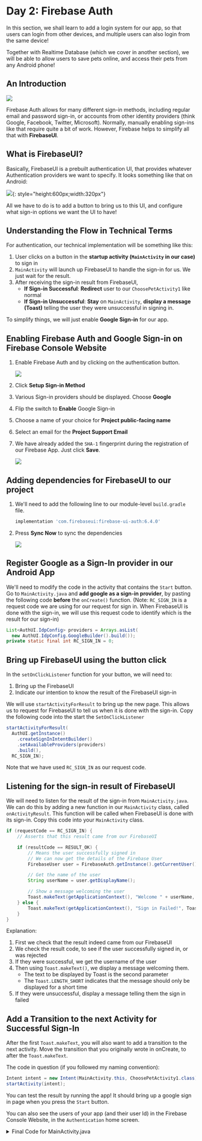 # Day 2: Firebase Auth

In this section, we shall learn to add a login system for our app, so that users can login from other devices, and multiple users can also login from the same device!

Together with Realtime Database (which we cover in another section), we will be able to allow users to save pets online, and access their pets from any Android phone!

## An Introduction

![](../../imgs/gtc/android/auth-providers.png)

Firebase Auth allows for many different sign-in methods, including regular email and password sign-in, or accounts from other identity providers (think Google, Facebook, Twitter, Microsoft). Normally, manually enabling sign-ins like that require quite a bit of work. However, Firebase helps to simplify all that with **FirebaseUI**.

## What is FirebaseUI?

Basically, FirebaseUI is a prebuilt authentication UI, that provides whatever Authentication providers we want to specify. It looks something like that on Android:

![](../../imgs/gtc/android/firebase_ui.png){: style="height:600px;width:320px"}

All we have to do is to add a button to bring us to this UI, and configure what sign-in options we want the UI to have!

## Understanding the Flow in Technical Terms

For authentication, our technical implementation will be something like this:

1. User clicks on a button in the **startup activity (`MainActivity` in our case)** to sign in
2. `MainActivity` will launch up FirebaseUI to handle the sign-in for us. We just wait for the result.
3. After receiving the sign-in result from FirebaseUI,
   - **If Sign-in Successful**: **Redirect** user to our `ChoosePetActivity1` like normal
   - **If Sign-in Unsuccessful**: **Stay** on `MainActivity`, **display a message (Toast)** telling the user they were unsuccessful in signing in.

To simplify things, we will just enable **Google Sign-in** for our app.

## Enabling Firebase Auth and Google Sign-in on Firebase Console Website

1. Enable Firebase Auth and by clicking on the authentication button.

    ![](../../imgs/gtc/android/firebase_auth_button.png)

2. Click **Setup Sign-in Method**
3. Various Sign-in providers should be displayed. Choose **Google**
4. Flip the switch to **Enable** Google Sign-in
5. Choose a name of your choice for **Project public-facing name**
6. Select an email for the **Project Support Email**
7. We have already added the `SHA-1` fingerprint during the registration of our Firebase App. Just click **Save**.

    ![](../../imgs/gtc/android/firebase_auth_save.png)

## Adding dependencies for FirebaseUI to our project

1. We'll need to add the following line to our module-level `build.gradle` file.

    ```groovy
    implementation 'com.firebaseui:firebase-ui-auth:6.4.0'
    ```
2. Press **Sync Now** to sync the dependencies

   ![](../../imgs/gtc/android/firebase_auth_add_dependency.png)

## Register Google as a Sign-In provider in our Android App

We'll need to modify the code in the activity that contains the `Start` button. Go to `MainActivity.java` and **add google as a sign-in provider**, by pasting the following code **before** the `onCreate()` function. (Note: `RC_SIGN_IN` is a request code we are using for our request for sign in. When FirebaseUI is done with the sign-in, we will use this request code to identify which is the result for our sign-in)

```java
List<AuthUI.IdpConfig> providers = Arrays.asList( 
  new AuthUI.IdpConfig.GoogleBuilder().build());
private static final int RC_SIGN_IN = 0;
```

## Bring up FirebaseUI using the button click

In the `setOnClickListener` function for your button, we will need to:

1. Bring up the FirebaseUI
2. Indicate our intention to know the result of the FirebaseUI sign-in

We will use `startActivityForResult` to bring up the new page. This allows us to request for FirebaseUI to tell us when it is done with the sign-in. Copy the following code into the start the `SetOnClickListener`

```java
startActivityForResult( 
  AuthUI.getInstance()
    .createSignInIntentBuilder()
    .setAvailableProviders(providers)
    .build(),
  RC_SIGN_IN);
```

Note that we have used `RC_SIGN_IN` as our request code.

## Listening for the sign-in result of FirebaseUI

We will need to listen for the result of the sign-in from `MainActivity.java`. We can do this by adding a new function in our `MainActivity` class, called `onActivityResult`. This function will be called when FirebaseUI is done with its sign-in. Copy this code into your `MainActivity` class.

```java
if (requestCode == RC_SIGN_IN) {
    // Asserts that this result came from our FirebaseUI

    if (resultCode == RESULT_OK) {
        // Means the user successfully signed in
        // We can now get the details of the Firebase User
        FirebaseUser user = FirebaseAuth.getInstance().getCurrentUser();

        // Get the name of the user
        String userName = user.getDisplayName();

        // Show a message welcoming the user
        Toast.makeText(getApplicationContext(), "Welcome " + userName, Toast.LENGTH_SHORT).show();
    } else {
        Toast.makeText(getApplicationContext(), "Sign in Failed!", Toast.LENGTH_SHORT).show();
    }
}

```

Explanation:

1. First we check that the result indeed came from our FirebaseUI
2. We check the result code, to see if the user successfully signed in, or was rejected
3. If they were successful, we get the username of the user
4. Then using `Toast.makeText()`, we display a message welcoming them.
   - The text to be displayed by Toast is the second parameter
   - The `Toast.LENGTH_SHORT` indicates that the message should only be displayed for a short time
5. If they were unsuccessful, display a message telling them the sign in failed

## Add a Transition to the next Activity for Successful Sign-In

After the first `Toast.makeText`, you will also want to add a transition to the next activity. Move the transition that you originally wrote in onCreate, to after the `Toast.makeText`. 

The code in question (if you followed my naming convention):

```java
Intent intent = new Intent(MainActivity.this, ChoosePetActivity1.class);
startActivity(intent);
```

You can test the result by running the app! It should bring up a google sign in page when you press the `Start` button.

You can also see the users of your app (and their user Id) in the Firebase Console Website, in the `Authentication` home screen.


<details>
  <summary>Final Code for MainActivity.java</summary>

```java
package com.example.virtualpets;

import androidx.annotation.Nullable;
import androidx.appcompat.app.AppCompatActivity;

import android.content.Intent;
import android.os.Bundle;
import android.view.View;
import android.widget.Button;
import android.widget.Toast;


import com.firebase.ui.auth.AuthUI;
import com.google.firebase.auth.FirebaseAuth;
import com.google.firebase.auth.FirebaseUser;

import java.util.Arrays;
import java.util.List;

public class MainActivity extends AppCompatActivity {

    List<AuthUI.IdpConfig> providers = Arrays.asList(
            new AuthUI.IdpConfig.GoogleBuilder().build());
    private static final int RC_SIGN_IN = 0;

    @Override
    protected void onCreate(Bundle savedInstanceState) {
        super.onCreate(savedInstanceState);
        setContentView(R.layout.activity_main);

        Button button = findViewById(R.id.startButton);

        button.setOnClickListener(view -> {
            startActivityForResult(
                    AuthUI.getInstance()
                            .createSignInIntentBuilder()
                            .setAvailableProviders(providers)
                            .build(),
                    RC_SIGN_IN);


        });
    }

    @Override
    protected void onActivityResult(int requestCode, int resultCode, @Nullable Intent data) {
        super.onActivityResult(requestCode, resultCode, data);

        if (requestCode == RC_SIGN_IN) {
            // Asserts that this result came from our FirebaseUI

            if (resultCode == RESULT_OK) {
                // Means the user successfully signed in
                // We can now get the details of the Firebase User
                FirebaseUser user = FirebaseAuth.getInstance().getCurrentUser();

                // Get the name of the user
                String userName = user.getDisplayName();

                // Show a message welcoming the user
                Toast.makeText(this, "Welcome " + userName, Toast.LENGTH_SHORT).show();

                // Go to the ChoosePetActivity
                Intent intent = new Intent(MainActivity.this, ChoosePetActivity1.class);
                startActivity(intent);
            } else {
                Toast.makeText(this, "Sign in Failed!", Toast.LENGTH_SHORT).show();
            }
        }
    }
}
```
  
</details>